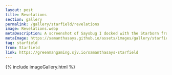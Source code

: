 ```yaml
---
layout: post
title: Revelations
section: gallery
permalink: /gallery/starfield/revelations
image: Revelations.webp
metaDescription: A screenshot of Saysbug I docked with the Starborn from Starfield, taken by Samantha Says.
metaImage: https://samanthasays.github.io/assets/images/gallery/starfield/Revelations.webp
tag: starfield
from: Starfield
link: https://greenmangaming.sjv.io/samanthasays-starfield
---
```

{% include imageGallery.html %}